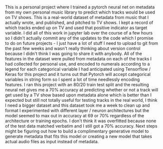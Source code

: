 This is a personal project where I trained a pytorch neural net on metadata from my own personal music library to predict which tracks would be used on TV shows. This is a real-world dataset of
metadata from music that I actually wrote, and published, and pitched to TV shows. I kept a record of which tracks ended up on TV and used that positive indicator as target variable. I did all 
of this work in jupyter lab over the course of a few hours so I didn't actually commit any of the updates to the code which I promise to do on future projects - I just have a lot of stuff I need to 
upload to git from the past few weeks and wasn't really thinking about version control because I didn't think I was going to share it with anybody.
All of the features in the dataset were pulled from metadata on each of the tracks I had collected for personal use, and encoded to numerals according to a legend for each categorical variable
I had anticipated using Tensorflow / Keras for this project and it turns out that Pytorch will accept categorical variables in string form so I spent a lot of time needlessly encoding features.
I ran this project with an 80/20 train test split and the resulting neural net gives me a 70% accuracy at predicting whether or not a track will get used by a TV show based upon metadata alone
which is better than I expected but still not totally useful for testing tracks in the real world, I think I need a bigger dataset and this dataset took me a week to clean up and format
I experimented with different layer / neuron architectures but the model seemed to max out in accuracy at 69 or 70% regardless of the architecture or training epochs. I don't think it was
overfitted because none of the test data matched verbatim and I still got a 70% accuracy. Next steps might be figuring out how to build a complimentary generative model to generate metadata 
that fits this model or creating a new model that takes actual audio files as input instead of metadata.
